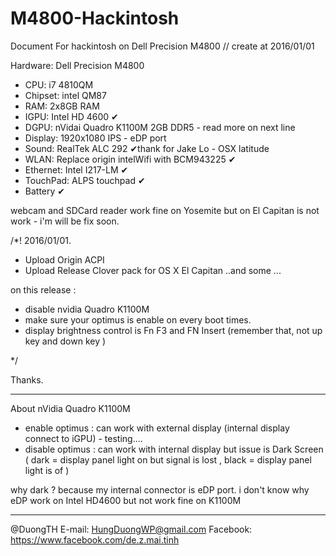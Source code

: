 # M4800-Hackintosh
Document For hackintosh on Dell  Precision M4800
// create at 2016/01/01

Hardware:
Dell Precision M4800 
+ CPU: i7 4810QM 
+ Chipset: intel QM87 
+ RAM: 2x8GB RAM
+ IGPU: Intel HD 4600 ✔︎
+ DGPU: nVidai Quadro K1100M 2GB DDR5 - read more on next line
+ Display: 1920x1080 IPS - eDP port
+ Sound: RealTek ALC 292 ✔︎thank for Jake Lo - OSX latitude
+ WLAN: Replace origin intelWifi with BCM943225 ✔︎
+ Ethernet: Intel I217-LM ✔︎
+ TouchPad: ALPS touchpad ✔︎
+ Battery ✔︎

webcam and SDCard reader work fine on Yosemite but on El Capitan is not work - i'm will be fix soon.

/*!
2016/01/01.
+ Upload Origin ACPI
+ Upload Release Clover pack for OS X El Capitan
..and some ...

on this release :
+ disable nvidia Quadro K1100M
+ make sure your optimus is enable on every boot times.
+ display brightness control is Fn F3 and FN Insert (remember that, not up key and down key )

*/

Thanks.

____________
About nVidia Quadro K1100M
+ enable optimus : can work with external display (internal display connect to iGPU) - testing.... 
+ disable optimus : can work with internal display but issue is Dark Screen 
( dark = display panel light on but signal is lost ,
black = display panel light is of )

why dark ?
because my internal connector is eDP port.
i don't know why eDP work on Intel HD4600 but not work fine on K1100M

____________
@DuongTH
E-mail: HungDuongWP@gmail.com
Facebook: https://www.facebook.com/de.z.mai.tinh
